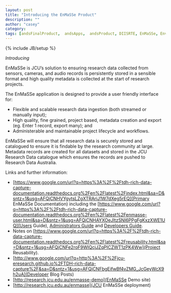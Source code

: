 ```yaml
---
layout: post
title: "Introducing the EnMaSSe Product"
description: ""
author: "casey"
category: 
tags: [andsFinalProduct,  andsApps,  andsProduct, DIISRTE, EnMaSSe, Environmental Monitoring and Sensor Storage, DIISRTE, fundedByAustralianNationalDataService, andsApps, DC24, richDataCapture]
---
```

{% include JB/setup %}

*Introducing*


EnMaSSe is JCU’s solution to ensuring research data collected from sensors, cameras, and audio records is persistently stored in a sensible format and high quality metadata is collected at the start of research projects.

The EnMaSSe application is designed to provide a user friendly interface for:

* Flexible and scalable research data ingestion (both streamed or manually input);
* High quality, fine grained, project based, metadata creation and export (eg. Enter 1 record, export many); and
* Administerable and maintainable project lifecycle and workflows.


EnMaSSe will ensure that all research data is securely stored and catalogued to ensure it is findable by the research community at large. Metadata records are created for all datasets and stored in the JCU Research Data catalogue which ensures the records are pushed to Research Data Australia.

Links and further information:

* [https://www.google.com/url?q=https%3A%2F%2Ftdh-rich-data-capture-documentation.readthedocs.org%2Fen%2Flatest%2Findex.html&sa=D&sntz=1&usg=AFQjCNHVYgytsLZgXTRAriJ1W7dXeg5rEQ](Primary EnMaSSe Documentation) including the [https://www.google.com/url?q=https%3A%2F%2Ftdh-rich-data-capture-documentation.readthedocs.org%2Fen%2Flatest%2Fenmasse-user.html&sa=D&sntz=1&usg=AFQjCNHAYXOeJltzSNI6PPgFgKxzXWE1UQ](Users Guide), [Administrators Guide](https://www.google.com/url?q=https%3A%2F%2Ftdh-rich-data-capture-documentation.readthedocs.org%2Fen%2Flatest%2Fenmasse-admin.html&sa=D&sntz=1&usg=AFQjCNHEdmaiGQml4oST7wg7hTcDyIcs-g) and [Developers Guide](https://www.google.com/url?q=https%3A%2F%2Ftdh-rich-data-capture-documentation.readthedocs.org%2Fen%2Flatest%2Fenmasse-developer.html&sa=D&sntz=1&usg=AFQjCNGSjMTDWuQKXHNBqr4Oyc6gty1vbg).
* Notes on [https://www.google.com/url?q=https%3A%2F%2Ftdh-rich-data-capture-documentation.readthedocs.org%2Fen%2Flatest%2Freusability.html&sa=D&sntz=1&usg=AFQjCNFe2roF9WIQcjJZqPICZWT1zPK4Ww](Project Reusability).
* [http://www.google.com/url?q=http%3A%2F%2Fjcu-eresearch.github.io%2FTDH-rich-data-capture%2F&sa=D&sntz=1&usg=AFQjCNFbgEifwBf4vZMG_JcGeyWcX9h2uA](Developer Blog Posts)
* [http://research.jcu.edu.au/enmasse-demo](EnMaSSe Demo site)
* [http://research.jcu.edu.au/enmasse](JCU EnMaSSe deployment)


